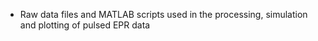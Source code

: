 - Raw data files and MATLAB scripts used in the processing, simulation and plotting of pulsed EPR data 
